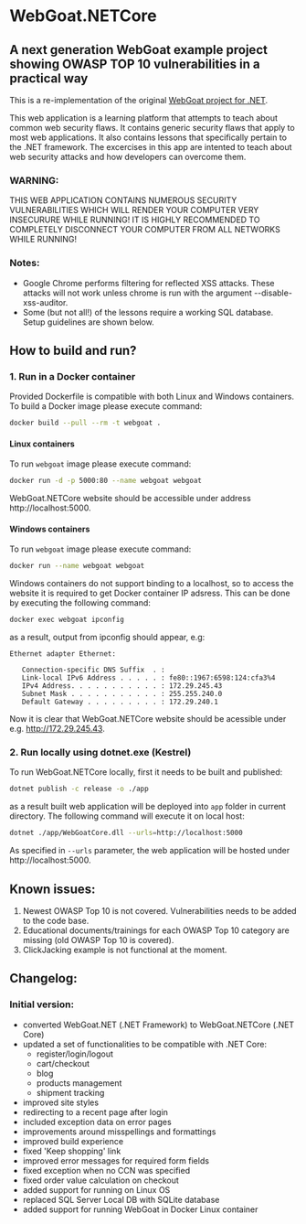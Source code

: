 # WebGoat.NETCore

## A next generation WebGoat example project showing OWASP TOP 10 vulnerabilities in a practical way

This is a re-implementation of the original [WebGoat project for .NET](https://github.com/jerryhoff/WebGoat.NET).

This web application is a learning platform that attempts to teach about
common web security flaws. It contains generic security flaws that apply to
most web applications. It also contains lessons that specifically pertain to
the .NET framework. The excercises in this app are intented to teach about 
web security attacks and how developers can overcome them.

### WARNING: 
THIS WEB APPLICATION CONTAINS NUMEROUS SECURITY VULNERABILITIES 
WHICH WILL RENDER YOUR COMPUTER VERY INSECURURE WHILE RUNNING! IT IS HIGHLY
RECOMMENDED TO COMPLETELY DISCONNECT YOUR COMPUTER FROM ALL NETWORKS WHILE
RUNNING!

### Notes:
 - Google Chrome performs filtering for reflected XSS attacks. These attacks
   will not work unless chrome is run with the argument 
   --disable-xss-auditor. 
- Some (but not all!) of the lessons require a working SQL database. Setup
  guidelines are shown below.

## How to build and run?

### 1. Run in a Docker container

Provided Dockerfile is compatible with both Linux and Windows containers.  
To build a Docker image please execute command:

```sh
docker build --pull --rm -t webgoat .
```

#### Linux containers

To run `webgoat` image please execute command:

```sh
docker run -d -p 5000:80 --name webgoat webgoat
```

WebGoat.NETCore website should be accessible under address http://localhost:5000.

#### Windows containers

To run `webgoat` image please execute command:

```sh
docker run --name webgoat webgoat
```

Windows containers do not support binding to a localhost, so to access the website it is required to get Docker container IP adsress. This can be done by executing the following command:

```sh
docker exec webgoat ipconfig
```
as a result, output from ipconfig should appear, e.g:

```
Ethernet adapter Ethernet:

   Connection-specific DNS Suffix  . : 
   Link-local IPv6 Address . . . . . : fe80::1967:6598:124:cfa3%4
   IPv4 Address. . . . . . . . . . . : 172.29.245.43
   Subnet Mask . . . . . . . . . . . : 255.255.240.0
   Default Gateway . . . . . . . . . : 172.29.240.1
```
Now it is clear that WebGoat.NETCore website should be acessible under e.g. http://172.29.245.43.

### 2. Run locally using dotnet.exe (Kestrel)

To run WebGoat.NETCore locally, first it needs to be built and published:

```sh
dotnet publish -c release -o ./app 
```

as a result built web application will be deployed into `app` folder in current directory. The following command will execute it on local host:

```sh
dotnet ./app/WebGoatCore.dll --urls=http://localhost:5000
```
As specified in `--urls` parameter, the web application will be hosted under http://localhost:5000.

## Known issues:

1. Newest OWASP Top 10 is not covered. Vulnerabilities needs to be added to the code base.
2. Educational documents/trainings for each OWASP Top 10 category are missing (old OWASP Top 10 is covered).
3. ClickJacking example is not functional at the moment.

## Changelog:

### Initial version:
- converted WebGoat.NET (.NET Framework) to WebGoat.NETCore (.NET Core)
- updated a set of functionalities to be compatible with .NET Core:
    - register/login/logout
    - cart/checkout
    - blog
    - products management
    - shipment tracking
- improved site styles
- redirecting to a recent page after login
- included exception data on error pages
- improvements around misspellings and formattings
- improved build experience
- fixed 'Keep shopping' link
- improved error messages for required form fields
- fixed exception when no CCN was specified
- fixed order value calculation on checkout
- added support for running on Linux OS
- replaced SQL Server Local DB with SQLite database
- added support for running WebGoat in Docker Linux container




